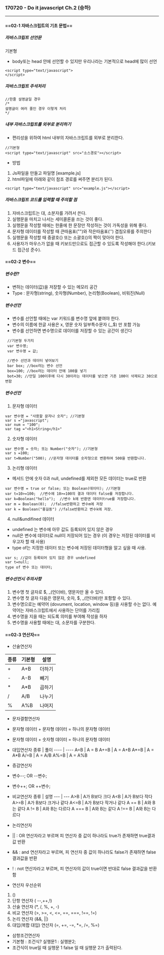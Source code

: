 ### 170720 -  Do it javascript Ch.2 (승하)
----------------------------------------------
#### ==02-1 자바스크립트의 기초 문법==
##### 자바스크립트 선언문
기본형
- body또는 head 안에 선언할 수 있지만 우리나라는 기본적으로 head에 많이 선언
```
<script type="text/javascript">
</script>
```


##### 자바스크립트 주석처리
```
//한줄 설명글일 경우
/*
설명글이 여러 줄인 경우 이렇게 처리
*/
```
##### 내부 자바스크립트를 외부로 분리하기
- 편리성을 위하여 html 내부의 자바스크립트를 외부로 분리한다.
```
//기본형
<script type="text/javascript" src="소스경로"></script>
```

- 방법
1. Js파일을 만들고 파일명 [example.js]
2. html파일에 아래와 같이 참조 경로를 써주면 분리가 된다.
```
<script type="text/javascript" src="example.js"></script>
```

##### 자바스크립트 코드를 입력할 때 주의할 점
1. 자바스크립트는 대, 소분자를 가려서 쓴다.
2. 실행문을 마치고 나서는 세미콜론을 쓰는 것이 좋다.
3. 실행문을 작성할 때에는 한줄에 한 문장만 작성하는 것이 가독성을 위해 좋다. 
4. 문자형 데이터를 작성할 때 큰따옴표("")와 작은따옴표('') 겹침오류를 주의한다
5. 실행문을 작성할 때 중괄호{} 또는 소괄호()의 짝이 맞아야 한다.
6. 사용자가 마우스가 없을 때 키보드만으로도 접근할 수 있도록 작성해야 한다.(키보드 접근성 준수).


#### ==02-2 변수==

##### 변수란?
- 변하는 데이터(값)을 저장할 수 있는 메모리 공간
- Type : 문자형(string), 숫자형(Number), 논리형(Boolean), 비워진(Null)

##### 변수선언
- 변수를 선언할 때에는 var 키워드를 변수명 앞에 붙여야 한다.
- 변수의 이름에 한글 사용은 x, 영문 숫자 일부특수문자 (_,$) 만 포함 가능
- 변수를 선언하면 변수명으로 데이터를 저장할 수 있는 공간이 생긴다
``` 
 //기본형 두가지
 var 변수명;
 var 변수명 = 값;
 
 //변수 선언과 데이터 넣어보기
 bar box; //box라는 변수 선언
 box=100; //box라는 데이터 안에 100을 넣기
 bot=30; //만일 100이후에 다시 30이라는 데이터를 넣으면 기존 100이 삭제되고 30으로 변함
```

##### 변수선언
1. 문자형 데이터
```erb
var 변수명 = "사용할 문자나 숫자"; //기본형
var s ="javascript";
var num = "100";
var tag ="<h1>String</h1>"
```
2. 숫자형 데이터
``` erb
var 변수명 = 숫자; 또는 Number("숫자"); //기본형
var s =100;
var t=Number("500); //문자형 데이터를 숫자형으로 변환하여 500을 반환합니다.
```
3. 논리형 데이터

 - 메서드 안에 숫자 0과 null, undefined를 제외한 모든 데이터는 true로 반환
```erb
var 변수명 = true or false; 또는 Boolean(데이터); //기본형
var t=10>=100;  //변수에 10>=100의 결과 데이터 false를 저장합니다.
var k=Boolean("hello");  //변수 k에 반환덴 데이터true를 저장합니다. 
var m = Boolean(0);  //false반환하고 변수m에 저장
var k = Boolean("홍길동") //false반환하고 변수k에 저장.
```

4. null&undifined 데이터
- undefined 는 변수에 아무 값도 등록되어 있지 않은 경우
- null은 변수에 데이터로 null이 저장되어 있는 경우 (이 경우는 저장된 데이터를 비우고자 할 때 사용)
- type of는 지정한 데이터 또는 변수에 저장된 데이터형을 알고 싶을 때 사용.
```erb
var s; //값이 등록되어 있지 않은 경우 undefined
var t=null;
type of 변수 또는 데이터;
```

##### 변수선언시 주의사항
1. 변수명 첫 글자로 $, _(언더바), 영문자만 올 수 있다.
2. 변수명 첫 글자 다음은 영문자, 숫자, $, _(언더바)만 포함할 수 있다.
3. 변수명으로는 예약어 (dovument, location, window 등)을 사용할 수는 없다. 예약어는 자바스크립트에서 사용하는 단어를 가리킴
4. 변수명을 지을 때는 되도록 의미를 부여해 작성을 하자
5. 변수명을 사용할 때에는 대, 소문자를 구분한다.

#### ==02-3 연산자==

- 산술연산자


종류 | 기본형 | 설명
---- | ---- | ----
+ | A+B | 더하기
- | A-B | 빼기
* | A*B | 곱하기
/ | A/B | 나누기
% | A%B | 나머지

- 문자결함연산자
 - 문자형 데이터 + 문자형 데이터 = 하나의 문자형 데이터
 - 문자형 데이터 + 숫자형 데이터 = 하나의 문자형 데이터

- 대입연산자
종류 | 풀이
---- | ----
A=B | A = B
A+=B | A = A+B
A*=B | A = A*B
A/=B | A = A/B
A%=B | A = A%B

- 증감연산자
 - 변수--; OR --변수; 
 - 변수++; OR ++변수;

- 비교연산자
종류 | 설명
--- | ---
A>B | A가 B보다 크다
A<B | A가 B보다 작다
A>=B | A가 B보다 크거나 같다
A<=B | A가 B보다 작거나 같다
A == B | A와 B는 같다
A != B | A와 B는 다르다
A === B | A와 B는 같다
A !== B | A와 B는 다르다

- 논리연산자
 - || : OR 연산자라고 부르며 피 연산자 중 값이 하나라도 true가 존재하면 true결과값 반환
 - && : and 연산자라고 부르며, 피 연산자 중 값이 하나라도 false가 존재하면 false 결과값을 반환
 - ! : not 연산자라고 부르며, 피 연산자의 값이 true이면 반대로 false 결과값을 반환함

- 연산자 우선순위
 1. ()
 2. 단항 연산자 ( --,++,!)
 3. 산술 연산자 (*, /, %, +, -)
 4. 비교 연산자 (>, >=, <, <=, ==, ===, !==, !=)
 5. 논리 연산자 (&&, ||)
 6. 대입(복합 대입) 연산자 (=, +=, -=, *=, /=, %=)
 
- 삼항조건연산자
 - 기본형 : 조건식? 실행문1 : 실행분2;
 - 조건식이 true일 때 실행문 1 false 일 때 실행문 2가 출력된다. 
